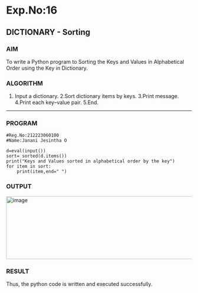 # Exp.No:16  
## DICTIONARY - Sorting



### AIM  

To write a Python program to Sorting the Keys and Values in Alphabetical Order using the Key in Dictionary.


### ALGORITHM

1. Input a dictionary.
2.Sort dictionary items by keys.
3.Print message.
4.Print each key–value pair.
5.End.

---

### PROGRAM

```
#Reg.No:212223060100
#Name:Janani Jesintha O

d=eval(input())
sort= sorted(d.items())
print("Keys and Values sorted in alphabetical order by the key")
for item in sort:
    print(item,end=" ")

```

### OUTPUT

<img width="917" height="170" alt="image" src="https://github.com/user-attachments/assets/91dbf9f2-f997-46ec-968b-ccddb6ee91d7" />

### RESULT

Thus, the python code is written and executed successfully.

